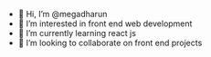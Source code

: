 - 👋 Hi, I’m @megadharun
- 👀 I’m interested in front end web development
- 🌱 I’m currently learning react js
- 💞️ I’m looking to collaborate on front end projects

<!---
megadharun/megadharun is a ✨ special ✨ repository because its `README.md` (this file) appears on your GitHub profile.
You can click the Preview link to take a look at your changes.
--->
